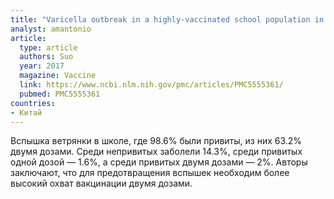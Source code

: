 ```yaml
---
title: "Varicella outbreak in a highly-vaccinated school population in Beijing, China during the voluntary two-dose era"
analyst: amantonio
article:
  type: article
  authors: Suo
  year: 2017
  magazine: Vaccine
  link: https://www.ncbi.nlm.nih.gov/pmc/articles/PMC5555361/
  pubmed: PMC5555361
countries:
- Китай
---
```


Вспышка ветрянки в школе, где 98.6% были привиты, из них 63.2% двумя дозами.
Среди непривитых заболели 14.3%, среди привитых одной дозой — 1.6%, а среди привитых двумя дозами — 2%.
Авторы заключают, что для предотвращения вспышек необходим более высокий охват вакцинации двумя дозами.
